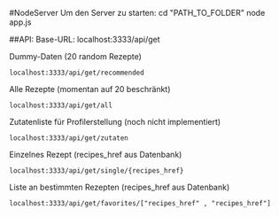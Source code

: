 #NodeServer
Um den Server zu starten:
cd "PATH_TO_FOLDER"
node app.js


##API:
Base-URL:
localhost:3333/api/get

Dummy-Daten
(20 random Rezepte)

    localhost:3333/api/get/recommended
Alle Rezepte
(momentan auf 20 beschränkt)

    localhost:3333/api/get/all

Zutatenliste für Profilerstellung
(noch nicht implementiert)

    localhost:3333/api/get/zutaten


Einzelnes Rezept
(recipes_href aus Datenbank)

    localhost:3333/api/get/single/{recipes_href}

Liste an bestimmten Rezepten
(recipes_href aus Datenbank)

    localhost:3333/api/get/favorites/["recipes_href" , "recipes_href"]
